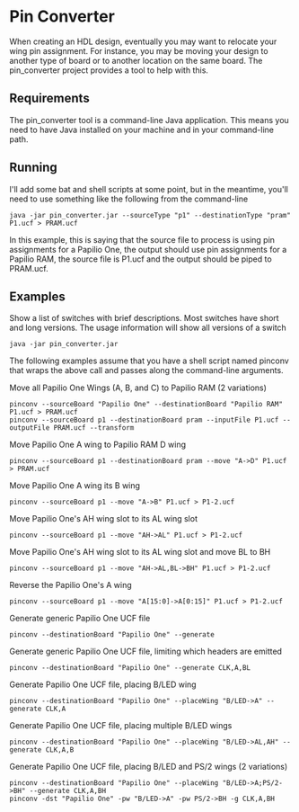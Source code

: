 # Pin Converter

When creating an HDL design, eventually you may want to relocate your wing pin assignment. For instance, you may be moving your design to another type of board or to another location on the same board. The pin_converter project provides a tool to help with this.

## Requirements

The pin_converter tool is a command-line Java application. This means you need to have Java installed on your machine and in your command-line path.

## Running

I'll add some bat and shell scripts at some point, but in the meantime, you'll need to use something like the following from the command-line

    java -jar pin_converter.jar --sourceType "p1" --destinationType "pram" P1.ucf > PRAM.ucf

In this example, this is saying that the source file to process is using pin assignments for a Papilio One, the output should use pin assignments for a Papilio RAM, the source file is P1.ucf and the output should be piped to PRAM.ucf.

## Examples

Show a list of switches with brief descriptions. Most switches have short and long versions. The usage information will show all versions of a switch

    java -jar pin_converter.jar

The following examples assume that you have a shell script named pinconv that wraps the above call and passes along the command-line arguments.

Move all Papilio One Wings (A, B, and C) to Papilio RAM (2 variations)

    pinconv --sourceBoard "Papilio One" --destinationBoard "Papilio RAM" P1.ucf > PRAM.ucf
    pinconv --sourceBoard p1 --destinationBoard pram --inputFile P1.ucf --outputFile PRAM.ucf --transform

Move Papilio One A wing to Papilio RAM D wing

    pinconv --sourceBoard p1 --destinationBoard pram --move "A->D" P1.ucf > PRAM.ucf

Move Papilio One A wing its B wing

    pinconv --sourceBoard p1 --move "A->B" P1.ucf > P1-2.ucf

Move Papilio One's AH wing slot to its AL wing slot

    pinconv --sourceBoard p1 --move "AH->AL" P1.ucf > P1-2.ucf

Move Papilio One's AH wing slot to its AL wing slot and move BL to BH

    pinconv --sourceBoard p1 --move "AH->AL,BL->BH" P1.ucf > P1-2.ucf

Reverse the Papilio One's A wing

    pinconv --sourceBoard p1 --move "A[15:0]->A[0:15]" P1.ucf > P1-2.ucf

Generate generic Papilio One UCF file

    pinconv --destinationBoard "Papilio One" --generate

Generate generic Papilio One UCF file, limiting which headers are emitted

    pinconv --destinationBoard "Papilio One" --generate CLK,A,BL

Generate Papilio One UCF file, placing B/LED wing

    pinconv --destinationBoard "Papilio One" --placeWing "B/LED->A" --generate CLK,A

Generate Papilio One UCF file, placing multiple B/LED wings

    pinconv --destinationBoard "Papilio One" --placeWing "B/LED->AL,AH" --generate CLK,A,B

Generate Papilio One UCF file, placing B/LED and PS/2 wings (2 variations)

    pinconv --destinationBoard "Papilio One" --placeWing "B/LED->A;PS/2->BH" --generate CLK,A,BH
    pinconv -dst "Papilio One" -pw "B/LED->A" -pw PS/2->BH -g CLK,A,BH
